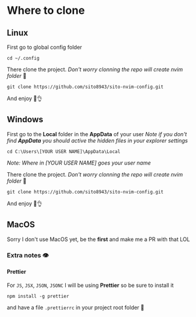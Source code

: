 # Where to clone

## Linux

First go to global config folder

```
cd ~/.config
```

There clone the project. *Don't worry clonning the repo will create nvim folder* 🤭

```
git clone https://github.com/sito8943/sito-nvim-config.git
```

And enjoy 🥳👌

## Windows

First go to the **Local** folder in the **AppData** of your user 
*Note if you don't find **AppData** you should active the hidden files in your explorer settings*

```
cd C:\Users\[YOUR USER NAME]\AppData\Local
```
*Note: Where in [YOUR USER NAME] goes your user name*

There clone the project. *Don't worry clonning the repo will create nvim folder* 🤭

```
git clone https://github.com/sito8943/sito-nvim-config.git
```

And enjoy 🥳👌

## MacOS

Sorry I don't use MacOS yet, be the **first** and make me a PR with that LOL

### Extra notes 👁️

#### Prettier

For `JS`, `JSX`, `JSON`, `JSONC` I will be using **Prettier** so be sure to install it

```
npm install -g prettier
```

and have a file `.prettierrc` in your project root folder 📂 

